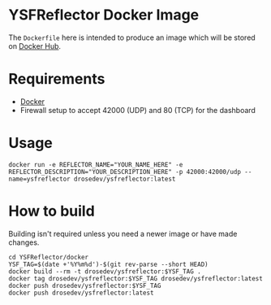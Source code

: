 # YSFReflector Docker Image

The `Dockerfile` here is intended to produce an image which will be stored on [Docker Hub](https://hub.docker.com/).

# Requirements

* [Docker](https://docs.docker.com/install/)
* Firewall setup to accept 42000 (UDP) and 80 (TCP) for the dashboard

# Usage

`docker run -e REFLECTOR_NAME="YOUR_NAME_HERE" -e REFLECTOR_DESCRIPTION="YOUR_DESCRIPTION_HERE" -p 42000:42000/udp --name=ysfreflector drosedev/ysfreflector:latest`

# How to build

Building isn't required unless you need a newer image or have made changes.

```
cd YSFReflector/docker
YSF_TAG=$(date +'%Y%m%d')-$(git rev-parse --short HEAD)
docker build --rm -t drosedev/ysfreflector:$YSF_TAG .
docker tag drosedev/ysfreflector:$YSF_TAG drosedev/ysfreflector:latest
docker push drosedev/ysfreflector:$YSF_TAG
docker push drosedev/ysfreflector:latest
```
